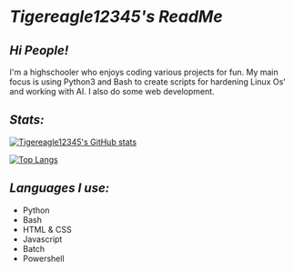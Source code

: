 
# ***Tigereagle12345's ReadMe***

## ***Hi People!***
                                                                  
I'm a highschooler who enjoys coding various projects for fun. My main focus is using Python3 and Bash to create scripts for hardening Linux Os' and working with AI. I also do some web development.

## ***Stats:***

[![Tigereagle12345's GitHub stats](https://github-readme-stats.vercel.app/api?username=tigereagle12345&show_icons=true&theme=tokyonight)](https://github.com/anuraghazra/github-readme-stats)

[![Top Langs](https://github-readme-stats.vercel.app/api/top-langs/?username=tigereagle12345&show_icons=true&theme=tokyonight&layout=compact)](https://github.com/anuraghazra/github-readme-stats)

## ***Languages I use:***
- Python
- Bash
- HTML & CSS
- Javascript
- Batch
- Powershell
